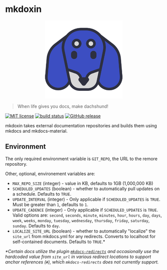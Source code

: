 # mkdoxin

<p align="center">
  <a href="https://github.com/tritones/mkdoxin">
    <img src="https://raw.githubusercontent.com/tritones/mkdoxin/main/.github/assets/mkdoxin-logo.svg" width="250" alt="mkdoxin!">
  </a>
</p>

> When life gives you docs, make dachshund!

[![MIT license](https://img.shields.io/badge/License-MIT-blue.svg)](https://github.com/tritones/mkdoxin/blob/main/LICENSE)
[![build status](https://github.com/tritones/mkdoxin/actions/workflows/build.yml/badge.svg?branch=main)](https://github.com/tritones/mkdoxin/actions)
[![GitHub release](https://img.shields.io/github/release/tritones/mkdoxin.svg)](https://github.com/tritones/mkdoxin/releases/)

mkdoxin takes external documentation repositories and builds them using mkdocs and mkdocs-material.

## Environment

The only required environment variable is `GIT_REPO`, the URL to the remore repository.

Other, optional, environement variables are:

-   `MAX_REPO_SIZE` (integer) - value in KB, defaults to 1GB (1,000,000 KB)
-   `SCHEDULED_UPDATES` (boolean) - whether to automatically pull updates on a schedule. Defaults to `TRUE`.
-   `UPDATE_INTERVAL` (integer) - Only applicable if `SCHEDULED_UPDATES` is `TRUE`. Must be greater than `1`, defaults to `1`.
-   `UPDATE_CADENCE` (integer) - Only applicable if `SCHEDULED_UPDATES` is `TRUE`. Valid options are: `second`, `seconds`, `minute`, `minutes`, `hour`, `hours`, `day`, `days`, `week`, `weeks`, `monday`, `tuesday`, `wednesday`, `thursday`, `friday`, `saturday`, `sunday`. Defaults to `day`.
-   `LOCALIZE_SITE_URL` (boolean) - whether to automatically "localize" the `site_url` from mkdocs.yml for any redirects. Converts to localhost for self-contained documents. Defaults to `TRUE`.\*

_\*Certain docs utilize the plugin [`mkdocs-redirects`](https://github.com/mkdocs/mkdocs-redirects) and occasionally use the hardcoded value from `site_url` in various redirect locations to support anchor references (`#`), which `mkdocs-redirects` does not currently support._

